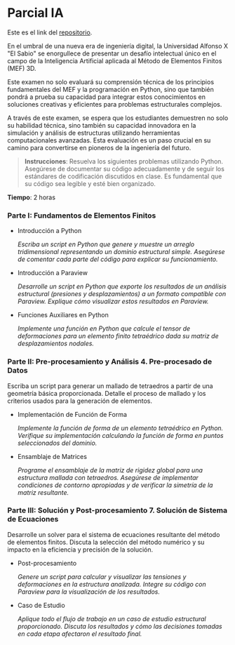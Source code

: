 # Parcial IA

Este es el link del [repositorio](https://github.com/lauralardies/parcial2_ia).

En el umbral de una nueva era de ingeniería digital, la Universidad Alfonso X "El Sabio" se enorgullece de presentar un desafío intelectual único en el campo de la Inteligencia Artificial aplicada al Método de Elementos Finitos (MEF) 3D. 

Este examen no solo evaluará su comprensión técnica de los principios fundamentales del MEF y la programación en Python, sino que también pondrá a prueba su capacidad para integrar estos conocimientos en soluciones creativas y eficientes para problemas estructurales complejos. 

A través de este examen, se espera que los estudiantes demuestren no solo su habilidad técnica, sino también su capacidad innovadora en la simulación y análisis de estructuras utilizando herramientas computacionales avanzadas. Esta evaluación es un paso crucial en su camino para convertirse en pioneros de la ingeniería del futuro.

> **Instrucciones**: Resuelva los siguientes problemas utilizando Python. Asegúrese de documentar su código adecuadamente y de seguir los estándares de codificación discutidos en clase. Es fundamental que su código sea legible y esté bien organizado.

**Tiempo**: 2 horas

### Parte I: Fundamentos de Elementos Finitos

- Introducción a Python

  *Escriba un script en Python que genere y muestre un arreglo tridimensional representando un dominio estructural simple. Asegúrese de comentar cada parte del código para explicar su funcionamiento.*
  
- Introducción a Paraview

  *Desarrolle un script en Python que exporte los resultados de un análisis estructural (presiones y desplazamientos) a un formato compatible con Paraview. Explique cómo visualizar estos resultados en Paraview.*
  
- Funciones Auxiliares en Python

  *Implemente una función en Python que calcule el tensor de deformaciones para un elemento finito tetraédrico dada su matriz de desplazamientos nodales.*
  
### Parte II: Pre-procesamiento y Análisis 4. Pre-procesado de Datos

Escriba un script para generar un mallado de tetraedros a partir de una geometría básica proporcionada. Detalle el proceso de mallado y los criterios usados para la generación de elementos.

- Implementación de Función de Forma

  *Implemente la función de forma de un elemento tetraédrico en Python. Verifique su implementación calculando la función de forma en puntos seleccionados del dominio.*

- Ensamblaje de Matrices

  *Programe el ensamblaje de la matriz de rigidez global para una estructura mallada con tetraedros. Asegúrese de implementar condiciones de contorno apropiadas y de verificar la simetría de la matriz resultante.*

### Parte III: Solución y Post-procesamiento 7. Solución de Sistema de Ecuaciones

Desarrolle un solver para el sistema de ecuaciones resultante del método de elementos finitos. Discuta la selección del método numérico y su impacto en la eficiencia y precisión de la solución.

- Post-procesamiento

  *Genere un script para calcular y visualizar las tensiones y deformaciones en la estructura analizada. Integre su código con Paraview para la visualización de los resultados.*

- Caso de Estudio

  *Aplique todo el flujo de trabajo en un caso de estudio estructural proporcionado. Discuta los resultados y cómo las decisiones tomadas en cada etapa afectaron el resultado final.*
